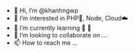 - 👋 Hi, I’m @khanhngwp
- 👀 I’m interested in PHP🐘, Node, Cloud☁️ 
- 🌱 I’m currently learning  
- 💞️ I’m looking to collaborate on ...
- 📫 How to reach me ...

<!---
khanhngwp/khanhngwp is a ✨ special ✨ repository because its `README.md` (this file) appears on your GitHub profile.
You can click the Preview link to take a look at your changes.
--->
